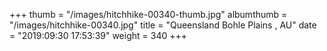 +++
thumb = "/images/hitchhike-00340-thumb.jpg"
albumthumb = "/images/hitchhike-00340.jpg"
title = "Queensland Bohle Plains , AU"
date = "2019:09:30 17:53:39"
weight = 340
+++
